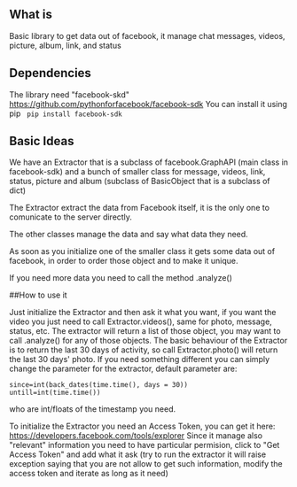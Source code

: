 ## What is

Basic library to get data out of facebook, it manage chat messages, videos, picture, album, link, and status

## Dependencies 

The library need "facebook-skd" 
https://github.com/pythonforfacebook/facebook-sdk
You can install it using pip
``` pip install facebook-sdk```

## Basic Ideas

We have an Extractor that is a subclass of facebook.GraphAPI (main class in facebook-sdk) and a bunch of smaller class for message, videos, link, status, picture and album (subclass of BasicObject that is a subclass of dict)

The Extractor extract the data from Facebook itself, it is the only one to comunicate to the server directly.

The other classes manage the data and say what data they need.

As soon as you initialize one of the smaller class it gets some data out of facebook, in order to order those object and to make it unique.

If you need more data you need to call the method .analyze()

##How to use it

Just initialize the Extractor and then ask it what you want, if you want the video you just need to call Extractor.videos(), same for photo, message, status, etc.
The extractor will return a list of those object, you may want to call .analyze() for any of those objects.
The basic behaviour of the Extractor is to return the last 30 days of activity, so call Extractor.photo() will return the last 30 days' photo.
If you need something different you can simply change the parameter for the extractor, default parameter are:
```
since=int(back_dates(time.time(), days = 30))
untill=int(time.time())
```
who are int/floats of the timestamp you need.

To initialize the Extractor you need an Access Token, you can get it here:
https://developers.facebook.com/tools/explorer
Since it manage also "relevant" information you need to have particular permision, click to "Get Access Token" and add what it ask (try to run the extractor it will raise exception saying that you are not allow to get such information, modify the access token and iterate as long as it need)

